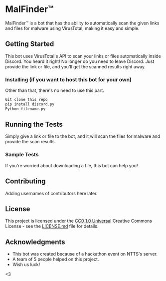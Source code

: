 # MalFinder™

MalFinder™ is a bot that has the ability to automatically scan the given links and files for malware using VirusTotal, making it easy and simple.

## Getting Started

This bot uses VirusTotal's API to scan your links or files automatically inside Discord. You heard it right! No longer do you need to leave Discord. Just provide the link or file, and you'll get the scanned results right away.

### Installing (if you want to host this bot for your own)
Other than that, there's no need to use this part.

```bash
Git clone this repo
pip install discord.py
Python filename.py
```

## Running the Tests

Simply give a link or file to the bot, and it will scan the files for malware and provide the scan results.

### Sample Tests

If you're worried about downloading a file, this bot can help you!

## Contributing

Adding usernames of contributors here later.

## License

This project is licensed under the [CC0 1.0 Universal](LICENSE.md) Creative Commons License - see the [LICENSE.md](LICENSE.md) file for details.

## Acknowledgments

- This bot was created because of a hackathon event on NTTS's server.
- A team of 5 people helped on this project.
- Wish us luck!

<3
